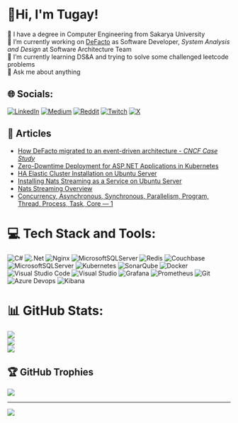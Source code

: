 # :wave:Hi, I'm Tugay!
:bookmark_tabs: I have a degree in Computer Engineering from Sakarya University<br> 🔭 I’m currently working on [DeFacto](https://corporate.defacto.com.tr/index.html) as Software Developer, *System Analysis and Design* at Software Architecture Team <br>🌱 I’m currently learning DS&A and trying to solve some challenged leetcode problems<br>💬 Ask me about anything<br>


## 🌐 Socials:
[![LinkedIn](https://img.shields.io/badge/LinkedIn-%230077B5.svg?logo=linkedin&logoColor=white)](https://linkedin.com/in/tugay-ersoy) [![Medium](https://img.shields.io/badge/Medium-12100E?logo=medium&logoColor=white)](https://medium.com/@tugay-ersoy) [![Reddit](https://img.shields.io/badge/Reddit-%23FF4500.svg?logo=Reddit&logoColor=white)](https://reddit.com/user/Admiralkheir) [![Twitch](https://img.shields.io/badge/Twitch-%239146FF.svg?logo=Twitch&logoColor=white)](https://twitch.tv/admiralkheir) [![X](https://img.shields.io/badge/X-black.svg?logo=X&logoColor=white)](https://x.com/Admiralkheir) 

## :page_facing_up: Articles
- [How DeFacto migrated to an event-driven architecture - *CNCF Case Study*](https://www.cncf.io/case-studies/defacto/)
- [Zero-Downtime Deployment for ASP.NET Applications in Kubernetes ](https://dev.to/admiralkheir/zero-downtime-deployment-for-aspnet-applications-in-kubernetes-30li)
- [HA Elastic Cluster Installation on Ubuntu Server](https://tugay-ersoy.medium.com/ubuntu-server-üzerine-ha-elastic-cluster-kurulumu-51becfc2feef)
- [Installing Nats Streaming as a Service on Ubuntu Server](https://tugay-ersoy.medium.com/ubuntu-server-üzerinde-service-olarak-nats-streamingin-kurulumu-e2f83ef4d032)
- [Nats Streaming Overview](https://tugay-ersoy.medium.com/nats-overview-44faeca8c617)
- [Concurrency, Asynchronous, Synchronous, Parallelism, Program, Thread, Process, Task, Core — 1](https://tugay-ersoy.medium.com/concurrency-asynchronous-synchronous-parallelism-program-thread-process-task-core-1-5de20366364d) 

# 💻 Tech Stack and Tools:
![C#](https://img.shields.io/badge/c%23-%23239120.svg?style=for-the-badge&logo=csharp&logoColor=white) ![.Net](https://img.shields.io/badge/.NET-5C2D91?style=for-the-badge&logo=.net&logoColor=white) ![Nginx](https://img.shields.io/badge/nginx-%23009639.svg?style=for-the-badge&logo=nginx&logoColor=white) ![MicrosoftSQLServer](https://img.shields.io/badge/Microsoft%20SQL%20Server-CC2927?style=for-the-badge&logo=microsoft%20sql%20server&logoColor=white) ![Redis](https://img.shields.io/badge/redis-%23DD0031.svg?style=for-the-badge&logo=redis&logoColor=white) ![Couchbase](https://img.shields.io/badge/Couchbase-EA2328?style=for-the-badge&logo=couchbase&logoColor=white) ![MicrosoftSQLServer](https://img.shields.io/badge/Microsoft%20SQL%20Server-CC2927?style=for-the-badge&logo=microsoft%20sql%20server&logoColor=white) ![Kubernetes](https://img.shields.io/badge/kubernetes-%23326ce5.svg?style=for-the-badge&logo=kubernetes&logoColor=white) ![SonarQube](https://img.shields.io/badge/SonarQube-black?style=for-the-badge&logo=sonarqube&logoColor=4E9BCD) ![Docker](https://img.shields.io/badge/docker-%230db7ed.svg?style=for-the-badge&logo=docker&logoColor=white) ![Visual Studio Code](https://img.shields.io/badge/Visual%20Studio%20Code-0078d7.svg?style=for-the-badge&logo=visual-studio-code&logoColor=white) ![Visual Studio](https://img.shields.io/badge/Visual%20Studio-5C2D91.svg?style=for-the-badge&logo=visual-studio&logoColor=white) ![Grafana](https://img.shields.io/badge/grafana-%23F46800.svg?style=for-the-badge&logo=grafana&logoColor=white) ![Prometheus](https://img.shields.io/badge/Prometheus-E6522C?style=for-the-badge&logo=Prometheus&logoColor=white) ![Git](https://img.shields.io/badge/git-%23F05033.svg?style=for-the-badge&logo=git&logoColor=white) ![Azure Devops](https://img.shields.io/badge/Azure_DevOps-0078D7?style=for-the-badge&logo=azure-devops&logoColor=white) ![Kibana](https://img.shields.io/badge/Kibana-005571?style=for-the-badge&logo=Kibana&logoColor=white)
# 📊 GitHub Stats:
![](https://github-readme-stats.vercel.app/api?username=Admiralkheir&theme=darcula&hide_border=false&include_all_commits=true&count_private=true)<br/>
![](https://github-readme-streak-stats.herokuapp.com/?user=Admiralkheir&theme=darcula&hide_border=false)<br/>
![](https://github-readme-stats.vercel.app/api/top-langs/?username=Admiralkheir&theme=darcula&hide_border=false&include_all_commits=true&count_private=true&layout=compact)

## 🏆 GitHub Trophies
![](https://github-profile-trophy.vercel.app/?username=Admiralkheir&theme=monokai&no-frame=false&no-bg=false&margin-w=4)

<!-- ### 🔝 Top Contributed Repo
![](https://github-contributor-stats.vercel.app/api?username=Admiralkheir&limit=5&theme=monokai&combine_all_yearly_contributions=true) -->

---
[![](https://visitcount.itsvg.in/api?id=Admiralkheir&icon=1&color=1)](https://visitcount.itsvg.in)

